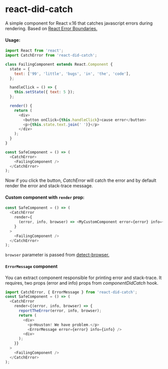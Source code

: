 # react-did-catch

A simple component for React v.16 that catches javascript errors during rendering.
Based on [React Error Boundaries.](https://reactjs.org/docs/error-boundaries.html)

#### Usage:
````javascript
import React from 'react';
import CatchError from 'react-did-catch';

class FailingComponent extends React.Component {
  state = {
    text: ['99', 'little', 'bugs', 'in', 'the', 'code'],
  };

  handleClick = () => {
    this.setState({ text: 5 });
  };

  render() {
    return (
      <div>
        <button onClick={this.handleClick}>cause error</button>
        <p>{this.state.text.join(' ')}</p>
      </div>
    );
  }
}

const SafeComponent = () => (
  <CatchError>
    <FailingComponent />
  </CatchError>
); 


````
Now if you click the button, *CatchError* will catch the error and by default render the error
and stack-trace message.

#### Custom component with `render` prop:

````javascript
const SafeComponent = () => (
  <CatchError 
    render={
      (error, info, browser) => <MyCustomComponent error={error} info={info} browser={browser} />
    }
  >
    <FailingComponent />
  </CatchError>
);
````

`browser` parameter is passed from [detect-browser.](https://www.npmjs.com/package/detect-browser)

#### `ErrorMessage` component
You can extract component responsible for printing error and stack-trace. It requires, two props
(error and info) props from *componentDidCatch* hook.

````javascript
import CatchError, { ErrorMessage } from 'react-did-catch';
const SafeComponent = () => (
  <CatchError
    render={(error, info, browser) => {
      reportTheError(error, info, browser);
      return (
        <div>
          <p>Houston! We have problem.</p>
          <ErrorMessage error={error} info={info} />
        <div>
      );
    }}
  >
    <FailingComponent />
  </CatchError>
);
````
